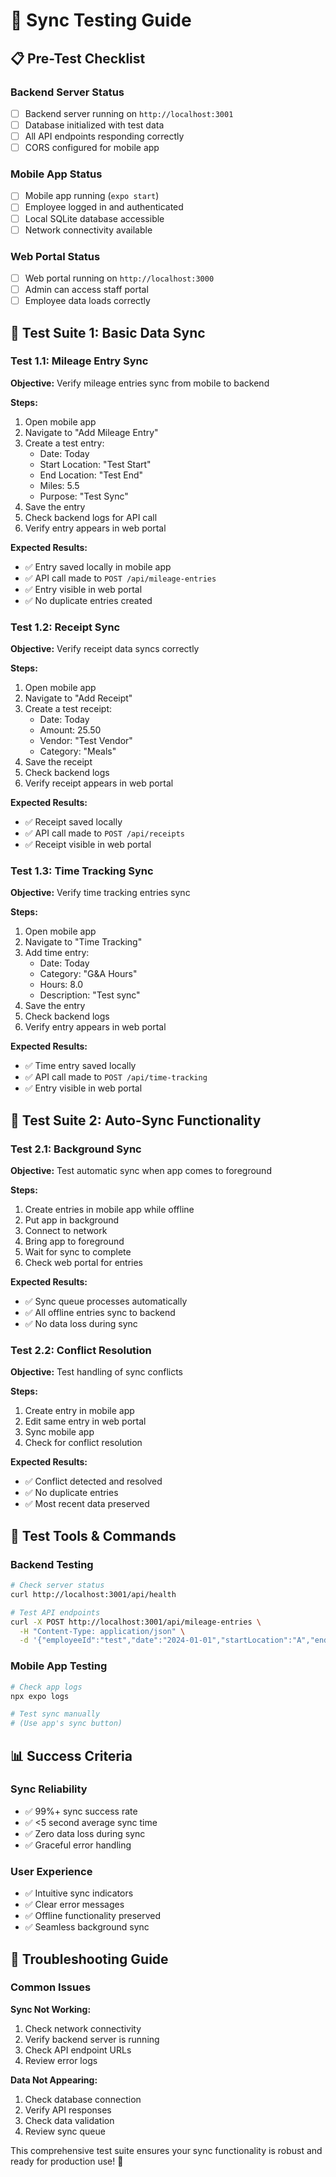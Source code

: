 # 🔄 Sync Testing Guide

## 📋 Pre-Test Checklist

### Backend Server Status
- [ ] Backend server running on `http://localhost:3001`
- [ ] Database initialized with test data
- [ ] All API endpoints responding correctly
- [ ] CORS configured for mobile app

### Mobile App Status
- [ ] Mobile app running (`expo start`)
- [ ] Employee logged in and authenticated
- [ ] Local SQLite database accessible
- [ ] Network connectivity available

### Web Portal Status
- [ ] Web portal running on `http://localhost:3000`
- [ ] Admin can access staff portal
- [ ] Employee data loads correctly

## 🧪 Test Suite 1: Basic Data Sync

### Test 1.1: Mileage Entry Sync
**Objective:** Verify mileage entries sync from mobile to backend

**Steps:**
1. Open mobile app
2. Navigate to "Add Mileage Entry"
3. Create a test entry:
   - Date: Today
   - Start Location: "Test Start"
   - End Location: "Test End"
   - Miles: 5.5
   - Purpose: "Test Sync"
4. Save the entry
5. Check backend logs for API call
6. Verify entry appears in web portal

**Expected Results:**
- ✅ Entry saved locally in mobile app
- ✅ API call made to `POST /api/mileage-entries`
- ✅ Entry visible in web portal
- ✅ No duplicate entries created

### Test 1.2: Receipt Sync
**Objective:** Verify receipt data syncs correctly

**Steps:**
1. Open mobile app
2. Navigate to "Add Receipt"
3. Create a test receipt:
   - Date: Today
   - Amount: 25.50
   - Vendor: "Test Vendor"
   - Category: "Meals"
4. Save the receipt
5. Check backend logs
6. Verify receipt appears in web portal

**Expected Results:**
- ✅ Receipt saved locally
- ✅ API call made to `POST /api/receipts`
- ✅ Receipt visible in web portal

### Test 1.3: Time Tracking Sync
**Objective:** Verify time tracking entries sync

**Steps:**
1. Open mobile app
2. Navigate to "Time Tracking"
3. Add time entry:
   - Date: Today
   - Category: "G&A Hours"
   - Hours: 8.0
   - Description: "Test sync"
4. Save the entry
5. Check backend logs
6. Verify entry appears in web portal

**Expected Results:**
- ✅ Time entry saved locally
- ✅ API call made to `POST /api/time-tracking`
- ✅ Entry visible in web portal

## 🧪 Test Suite 2: Auto-Sync Functionality

### Test 2.1: Background Sync
**Objective:** Test automatic sync when app comes to foreground

**Steps:**
1. Create entries in mobile app while offline
2. Put app in background
3. Connect to network
4. Bring app to foreground
5. Wait for sync to complete
6. Check web portal for entries

**Expected Results:**
- ✅ Sync queue processes automatically
- ✅ All offline entries sync to backend
- ✅ No data loss during sync

### Test 2.2: Conflict Resolution
**Objective:** Test handling of sync conflicts

**Steps:**
1. Create entry in mobile app
2. Edit same entry in web portal
3. Sync mobile app
4. Check for conflict resolution

**Expected Results:**
- ✅ Conflict detected and resolved
- ✅ No duplicate entries
- ✅ Most recent data preserved

## 🔧 Test Tools & Commands

### Backend Testing
```bash
# Check server status
curl http://localhost:3001/api/health

# Test API endpoints
curl -X POST http://localhost:3001/api/mileage-entries \
  -H "Content-Type: application/json" \
  -d '{"employeeId":"test","date":"2024-01-01","startLocation":"A","endLocation":"B","miles":5,"purpose":"test"}'
```

### Mobile App Testing
```bash
# Check app logs
npx expo logs

# Test sync manually
# (Use app's sync button)
```

## 📊 Success Criteria

### Sync Reliability
- ✅ 99%+ sync success rate
- ✅ <5 second average sync time
- ✅ Zero data loss during sync
- ✅ Graceful error handling

### User Experience
- ✅ Intuitive sync indicators
- ✅ Clear error messages
- ✅ Offline functionality preserved
- ✅ Seamless background sync

## 🚨 Troubleshooting Guide

### Common Issues

**Sync Not Working:**
1. Check network connectivity
2. Verify backend server is running
3. Check API endpoint URLs
4. Review error logs

**Data Not Appearing:**
1. Check database connection
2. Verify API responses
3. Check data validation
4. Review sync queue

This comprehensive test suite ensures your sync functionality is robust and ready for production use! 🚀